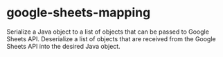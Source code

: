 # google-sheets-mapping
Serialize a Java object to a list of objects that can be passed to Google Sheets API. Deserialize a list of objects that are received from the Google Sheets API into the desired Java object. 
